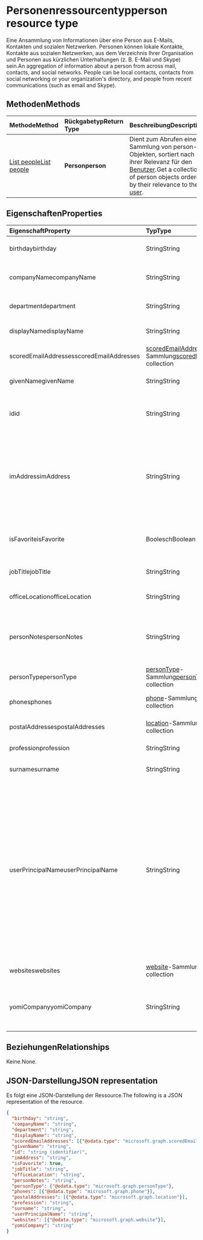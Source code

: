 # <a name="person-resource-type"></a><span data-ttu-id="81577-101">Personenressourcentyp</span><span class="sxs-lookup"><span data-stu-id="81577-101">person resource type</span></span>

<span data-ttu-id="81577-p101">Eine Ansammlung von Informationen über eine Person aus E-Mails, Kontakten und sozialen Netzwerken. Personen können lokale Kontakte, Kontakte aus sozialen Netzwerken, aus dem Verzeichnis Ihrer Organisation und Personen aus kürzlichen Unterhaltungen (z. B. E-Mail und Skype) sein.</span><span class="sxs-lookup"><span data-stu-id="81577-p101">An aggregation of information about a person from across mail, contacts, and social networks. People can be local contacts, contacts from social networking or your organization's directory, and people from recent communications (such as email and Skype).</span></span>

## <a name="methods"></a><span data-ttu-id="81577-104">Methoden</span><span class="sxs-lookup"><span data-stu-id="81577-104">Methods</span></span>

| <span data-ttu-id="81577-105">Methode</span><span class="sxs-lookup"><span data-stu-id="81577-105">Method</span></span> | <span data-ttu-id="81577-106">Rückgabetyp</span><span class="sxs-lookup"><span data-stu-id="81577-106">Return Type</span></span> | <span data-ttu-id="81577-107">Beschreibung</span><span class="sxs-lookup"><span data-stu-id="81577-107">Description</span></span> |
|:---------------|:--------|:----------|
|[<span data-ttu-id="81577-108">List people</span><span class="sxs-lookup"><span data-stu-id="81577-108">List people</span></span>](../api/user_list_people.md) | <span data-ttu-id="81577-109">**Person**</span><span class="sxs-lookup"><span data-stu-id="81577-109">**person**</span></span> |<span data-ttu-id="81577-110">Dient zum Abrufen einer Sammlung von person-Objekten, sortiert nach ihrer Relevanz für den [Benutzer](../resources/user.md).</span><span class="sxs-lookup"><span data-stu-id="81577-110">Get a collection of person objects ordered by their relevance to the [user](../resources/user.md).</span></span>|

## <a name="properties"></a><span data-ttu-id="81577-111">Eigenschaften</span><span class="sxs-lookup"><span data-stu-id="81577-111">Properties</span></span>

| <span data-ttu-id="81577-112">Eigenschaft</span><span class="sxs-lookup"><span data-stu-id="81577-112">Property</span></span> | <span data-ttu-id="81577-113">Typ</span><span class="sxs-lookup"><span data-stu-id="81577-113">Type</span></span> | <span data-ttu-id="81577-114">Beschreibung</span><span class="sxs-lookup"><span data-stu-id="81577-114">Description</span></span> |
|:---------------|:--------|:----------|
|<span data-ttu-id="81577-115">birthday</span><span class="sxs-lookup"><span data-stu-id="81577-115">birthday</span></span>|<span data-ttu-id="81577-116">String</span><span class="sxs-lookup"><span data-stu-id="81577-116">String</span></span>|<span data-ttu-id="81577-117">Der Geburtstag der Person.</span><span class="sxs-lookup"><span data-stu-id="81577-117">The person's birthday.</span></span>|
|<span data-ttu-id="81577-118">companyName</span><span class="sxs-lookup"><span data-stu-id="81577-118">companyName</span></span>|<span data-ttu-id="81577-119">String</span><span class="sxs-lookup"><span data-stu-id="81577-119">String</span></span>|<span data-ttu-id="81577-120">Der Name des Unternehmens der Person.</span><span class="sxs-lookup"><span data-stu-id="81577-120">The name of the person's company.</span></span>|
|<span data-ttu-id="81577-121">department</span><span class="sxs-lookup"><span data-stu-id="81577-121">department</span></span>|<span data-ttu-id="81577-122">String</span><span class="sxs-lookup"><span data-stu-id="81577-122">String</span></span>|<span data-ttu-id="81577-123">Die Abteilung der Person.</span><span class="sxs-lookup"><span data-stu-id="81577-123">The person's department.</span></span>|
|<span data-ttu-id="81577-124">displayName</span><span class="sxs-lookup"><span data-stu-id="81577-124">displayName</span></span>|<span data-ttu-id="81577-125">String</span><span class="sxs-lookup"><span data-stu-id="81577-125">String</span></span>|<span data-ttu-id="81577-126">Der Anzeigename der Person.</span><span class="sxs-lookup"><span data-stu-id="81577-126">The person's display name.</span></span>|
|<span data-ttu-id="81577-127">scoredEmailAddresses</span><span class="sxs-lookup"><span data-stu-id="81577-127">scoredEmailAddresses</span></span>|<span data-ttu-id="81577-128">[scoredEmailAddress](scoredemailaddress.md)-Sammlung</span><span class="sxs-lookup"><span data-stu-id="81577-128">[scoredEmailAddress](scoredemailaddress.md) collection</span></span>|<span data-ttu-id="81577-129">Die E-Mail-Adressen der Person.</span><span class="sxs-lookup"><span data-stu-id="81577-129">The person's email addresses.</span></span>|
|<span data-ttu-id="81577-130">givenName</span><span class="sxs-lookup"><span data-stu-id="81577-130">givenName</span></span>|<span data-ttu-id="81577-131">String</span><span class="sxs-lookup"><span data-stu-id="81577-131">String</span></span>|<span data-ttu-id="81577-132">Der Vorname der Person.</span><span class="sxs-lookup"><span data-stu-id="81577-132">The person's given name.</span></span>|
|<span data-ttu-id="81577-133">id</span><span class="sxs-lookup"><span data-stu-id="81577-133">id</span></span>|<span data-ttu-id="81577-134">String</span><span class="sxs-lookup"><span data-stu-id="81577-134">String</span></span>|<span data-ttu-id="81577-p102">Eindeutiger Bezeichner für die Person. Schreibgeschützt.</span><span class="sxs-lookup"><span data-stu-id="81577-p102">The person's unique identifier. Read-only.</span></span>|
|<span data-ttu-id="81577-137">imAddress</span><span class="sxs-lookup"><span data-stu-id="81577-137">imAddress</span></span>|<span data-ttu-id="81577-138">String</span><span class="sxs-lookup"><span data-stu-id="81577-138">String</span></span>|<span data-ttu-id="81577-p103">Die VOIP-SIP-Adresse (Voice oder IP; Session Initiation Protocol) der Chatnachricht für den Benutzer. Schreibgeschützt.</span><span class="sxs-lookup"><span data-stu-id="81577-p103">The instant message voice over IP (VOIP) session initiation protocol (SIP) address for the user. Read-only.</span></span>|
|<span data-ttu-id="81577-141">isFavorite</span><span class="sxs-lookup"><span data-stu-id="81577-141">isFavorite</span></span>|<span data-ttu-id="81577-142">Boolesch</span><span class="sxs-lookup"><span data-stu-id="81577-142">Boolean</span></span>|<span data-ttu-id="81577-143">`true`, wenn der Benutzer diese Person als Favorit gekennzeichnet hat.</span><span class="sxs-lookup"><span data-stu-id="81577-143">`true` if the user has flagged this person as a favorite.</span></span>|
|<span data-ttu-id="81577-144">jobTitle</span><span class="sxs-lookup"><span data-stu-id="81577-144">jobTitle</span></span>|<span data-ttu-id="81577-145">String</span><span class="sxs-lookup"><span data-stu-id="81577-145">String</span></span>|<span data-ttu-id="81577-146">Die Position der Person.</span><span class="sxs-lookup"><span data-stu-id="81577-146">The person's job title.</span></span>|
|<span data-ttu-id="81577-147">officeLocation</span><span class="sxs-lookup"><span data-stu-id="81577-147">officeLocation</span></span>|<span data-ttu-id="81577-148">String</span><span class="sxs-lookup"><span data-stu-id="81577-148">String</span></span>|<span data-ttu-id="81577-149">Der Bürostandort der Person.</span><span class="sxs-lookup"><span data-stu-id="81577-149">The location of the person's office.</span></span>|
|<span data-ttu-id="81577-150">personNotes</span><span class="sxs-lookup"><span data-stu-id="81577-150">personNotes</span></span>|<span data-ttu-id="81577-151">String</span><span class="sxs-lookup"><span data-stu-id="81577-151">String</span></span>|<span data-ttu-id="81577-152">Frei formatierbare Notizen, die der Benutzer zu dieser Person hinzugefügt hat.</span><span class="sxs-lookup"><span data-stu-id="81577-152">Free-form notes that the user has taken about this person.</span></span>|
|<span data-ttu-id="81577-153">personType</span><span class="sxs-lookup"><span data-stu-id="81577-153">personType</span></span>|<span data-ttu-id="81577-154">[personType](persontype.md)-Sammlung</span><span class="sxs-lookup"><span data-stu-id="81577-154">[personType](persontype.md) collection</span></span>|<span data-ttu-id="81577-155">Der Personentyp.</span><span class="sxs-lookup"><span data-stu-id="81577-155">The type of person.</span></span>|
|<span data-ttu-id="81577-156">phones</span><span class="sxs-lookup"><span data-stu-id="81577-156">phones</span></span>|<span data-ttu-id="81577-157">[phone](phone.md)-Sammlung</span><span class="sxs-lookup"><span data-stu-id="81577-157">[phone](phone.md) collection</span></span>|<span data-ttu-id="81577-158">Die Telefonnummern der Person.</span><span class="sxs-lookup"><span data-stu-id="81577-158">The person's phone numbers.</span></span>|
|<span data-ttu-id="81577-159">postalAddresses</span><span class="sxs-lookup"><span data-stu-id="81577-159">postalAddresses</span></span>|<span data-ttu-id="81577-160">[location](location.md)-Sammlung</span><span class="sxs-lookup"><span data-stu-id="81577-160">[location](location.md) collection</span></span>|<span data-ttu-id="81577-161">Die Adressen der Person.</span><span class="sxs-lookup"><span data-stu-id="81577-161">The person's addresses.</span></span>|
|<span data-ttu-id="81577-162">profession</span><span class="sxs-lookup"><span data-stu-id="81577-162">profession</span></span>|<span data-ttu-id="81577-163">String</span><span class="sxs-lookup"><span data-stu-id="81577-163">String</span></span>|<span data-ttu-id="81577-164">Der Beruf der Person.</span><span class="sxs-lookup"><span data-stu-id="81577-164">The person's profession.</span></span>|
|<span data-ttu-id="81577-165">surname</span><span class="sxs-lookup"><span data-stu-id="81577-165">surname</span></span>|<span data-ttu-id="81577-166">String</span><span class="sxs-lookup"><span data-stu-id="81577-166">String</span></span>|<span data-ttu-id="81577-167">Der Nachname der Person.</span><span class="sxs-lookup"><span data-stu-id="81577-167">The person's surname.</span></span>|
|<span data-ttu-id="81577-168">userPrincipalName</span><span class="sxs-lookup"><span data-stu-id="81577-168">userPrincipalName</span></span>|<span data-ttu-id="81577-169">String</span><span class="sxs-lookup"><span data-stu-id="81577-169">String</span></span>|<span data-ttu-id="81577-p104">Der Benutzerprinzipalname der Person. Der UPN ist ein Anmeldename der Person im Internetformat, der auf dem Internetstandard [RFC 822](http://www.ietf.org/rfc/rfc0822.txt) basiert. Gemäß der Konvention sollte er dem E-Mail-Namen der Person zugeordnet sein. Das allgemeine Format lautet alias@domäne.</span><span class="sxs-lookup"><span data-stu-id="81577-p104">The user principal name (UPN) of the person. The UPN is an Internet-style login name for the person based on the Internet standard [RFC 822](http://www.ietf.org/rfc/rfc0822.txt). By convention, this should map to the person's email name. The general format is alias@domain.</span></span>|
|<span data-ttu-id="81577-174">websites</span><span class="sxs-lookup"><span data-stu-id="81577-174">websites</span></span>|<span data-ttu-id="81577-175">[website](website.md)-Sammlung</span><span class="sxs-lookup"><span data-stu-id="81577-175">[website](website.md) collection</span></span>|<span data-ttu-id="81577-176">Die Websites der Person.</span><span class="sxs-lookup"><span data-stu-id="81577-176">The person's websites.</span></span>|
|<span data-ttu-id="81577-177">yomiCompany</span><span class="sxs-lookup"><span data-stu-id="81577-177">yomiCompany</span></span>|<span data-ttu-id="81577-178">String</span><span class="sxs-lookup"><span data-stu-id="81577-178">String</span></span>|<span data-ttu-id="81577-179">Der phonetische japanische Firmenname des Unternehmens der Person.</span><span class="sxs-lookup"><span data-stu-id="81577-179">The phonetic Japanese name of the person's company.</span></span>|

## <a name="relationships"></a><span data-ttu-id="81577-180">Beziehungen</span><span class="sxs-lookup"><span data-stu-id="81577-180">Relationships</span></span>

<span data-ttu-id="81577-181">Keine.</span><span class="sxs-lookup"><span data-stu-id="81577-181">None.</span></span>

## <a name="json-representation"></a><span data-ttu-id="81577-182">JSON-Darstellung</span><span class="sxs-lookup"><span data-stu-id="81577-182">JSON representation</span></span>

<span data-ttu-id="81577-183">Es folgt eine JSON-Darstellung der Ressource.</span><span class="sxs-lookup"><span data-stu-id="81577-183">The following is a JSON representation of the resource.</span></span>

<!-- {
  "blockType": "resource",
  "optionalProperties": [

  ],
  "@odata.type": "microsoft.graph.person"
}-->

```json
{
  "birthday": "string",
  "companyName": "string",
  "department": "string",
  "displayName": "string",
  "scoredEmailAddresses": [{"@odata.type": "microsoft.graph.scoredEmailAddress"}],
  "givenName": "string",
  "id": "string (identifier)",
  "imAddress": "string",
  "isFavorite": true,
  "jobTitle": "string",
  "officeLocation": "string",
  "personNotes": "string",
  "personType": {"@odata.type": "microsoft.graph.personType"},
  "phones": [{"@odata.type": "microsoft.graph.phone"}],
  "postalAddresses": [{"@odata.type": "microsoft.graph.location"}],
  "profession": "string",
  "surname": "string",
  "userPrincipalName": "string",
  "websites": [{"@odata.type": "microsoft.graph.website"}],
  "yomiCompany": "string"
}

```

<!-- uuid: 8fcb5dbc-d5aa-4681-8e31-b001d5168d79
2015-10-25 14:57:30 UTC -->
<!-- {
  "type": "#page.annotation",
  "description": "person resource",
  "keywords": "",
  "section": "documentation",
  "tocPath": ""
}-->
